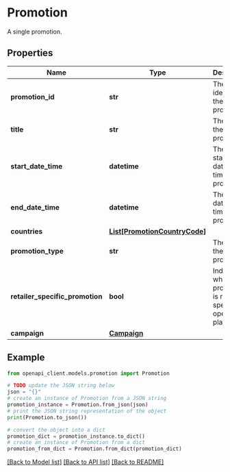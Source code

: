 # Promotion

A single promotion.

## Properties

Name | Type | Description | Notes
------------ | ------------- | ------------- | -------------
**promotion_id** | **str** | The identifier of the promotion. | 
**title** | **str** | The title of the promotion. | 
**start_date_time** | **datetime** | The starting date and time of the promotion. | 
**end_date_time** | **datetime** | The ending date and time of the promotion. | 
**countries** | [**List[PromotionCountryCode]**](PromotionCountryCode.md) |  | 
**promotion_type** | **str** | The type of the promotion. | 
**retailer_specific_promotion** | **bool** | Indicates whether the promotion is retailer specific or open to the platform. | 
**campaign** | [**Campaign**](Campaign.md) |  | [optional] 

## Example

```python
from openapi_client.models.promotion import Promotion

# TODO update the JSON string below
json = "{}"
# create an instance of Promotion from a JSON string
promotion_instance = Promotion.from_json(json)
# print the JSON string representation of the object
print(Promotion.to_json())

# convert the object into a dict
promotion_dict = promotion_instance.to_dict()
# create an instance of Promotion from a dict
promotion_from_dict = Promotion.from_dict(promotion_dict)
```
[[Back to Model list]](../README.md#documentation-for-models) [[Back to API list]](../README.md#documentation-for-api-endpoints) [[Back to README]](../README.md)


